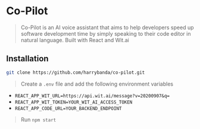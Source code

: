 # Co-Pilot
> Co-Pilot is an AI voice assistant that aims to help developers speed up software development time by simply speaking to their code editor in natural language. Built with React and Wit.ai

## Installation

```sh
git clone https://github.com/harrybanda/co-pilot.git
```
> Create a `.env` file and add the following environment variables
- `REACT_APP_WIT_URL=https://api.wit.ai/message?v=20200907&q=`
- `REACT_APP_WIT_TOKEN=YOUR_WIT_AI_ACCESS_TOKEN`
- `REACT_APP_CODE_URL=YOUR_BACKEND_ENDPOINT`

> Run `npm start`
